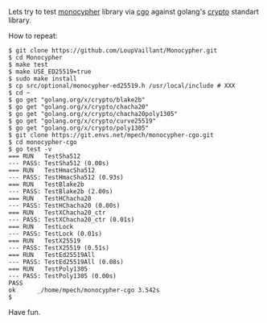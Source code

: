 Lets try to test [monocypher](https://monocypher.org/) library
via [cgo](https://golang.org/cmd/cgo/) against
golang's [crypto](https://golang.org/pkg/crypto/) standart library.

How to repeat:
```
$ git clone https://github.com/LoupVaillant/Monocypher.git
$ cd Monocypher
$ make test
$ make USE_ED25519=true
$ sudo make install
$ cp src/optional/monocypher-ed25519.h /usr/local/include # XXX
$ cd ~
$ go get "golang.org/x/crypto/blake2b"
$ go get "golang.org/x/crypto/chacha20"
$ go get "golang.org/x/crypto/chacha20poly1305"
$ go get "golang.org/x/crypto/curve25519"
$ go get "golang.org/x/crypto/poly1305"
$ git clone https://git.envs.net/mpech/monocypher-cgo.git
$ cd monocypher-cgo
$ go test -v
=== RUN   TestSha512
--- PASS: TestSha512 (0.00s)
=== RUN   TestHmacSha512
--- PASS: TestHmacSha512 (0.93s)
=== RUN   TestBlake2b
--- PASS: TestBlake2b (2.00s)
=== RUN   TestHChacha20
--- PASS: TestHChacha20 (0.00s)
=== RUN   TestXChacha20_ctr
--- PASS: TestXChacha20_ctr (0.01s)
=== RUN   TestLock
--- PASS: TestLock (0.01s)
=== RUN   TestX25519
--- PASS: TestX25519 (0.51s)
=== RUN   TestEd25519All
--- PASS: TestEd25519All (0.08s)
=== RUN   TestPoly1305
--- PASS: TestPoly1305 (0.00s)
PASS
ok  	_/home/mpech/monocypher-cgo	3.542s
$
```

Have fun.
